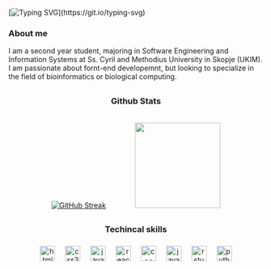 [![Typing SVG](https://readme-typing-svg.demolab.com?font=Fira+Code&pause=1000&color=2CAD40&width=435&lines=Welcome+to+Mila's+GitHub+page!)](https://git.io/typing-svg)

###
### About me
I am a second year student, majoring in Software Engineering and Information Systems at Ss. Cyril and Methodius University in Skopje (UKIM). I am passionate about fornt-end developemnt, but looking to specialize in the field of bioinformatics or biological computing.
##


<div align="center"> <h3>Github Stats</h3> </div>
<br>
<div align="center">
  <a href="https://git.io/streak-stats"><img src="https://github-readme-streak-stats-eight.vercel.app/?user=milagjurovska&theme=shadow-green&card_width=350&card_height=150" alt="GitHub Streak" /></a>
  <img width="50" />
  <img src="https://github-readme-stats.vercel.app/api/top-langs?username=milagjurovska&langs_count=7&layout=compact&theme=dark&bg_color=161b22&title_color=008000&icon_color=F8D866&border_color=008000&count_weight=0.5&size_weight=0.5" height="169px"/>

</div>


##


<div align="center"> <h3>Techincal skills</h3> </div>

### 

<div align="center">
  <img src="https://cdn.jsdelivr.net/gh/devicons/devicon/icons/html5/html5-original.svg" height="30" alt="html5 logo"  />
  <img width="12" />
  <img src="https://cdn.jsdelivr.net/gh/devicons/devicon/icons/css3/css3-original.svg" height="30" alt="css3 logo"  />
  <img width="12" />
  <img src="https://cdn.jsdelivr.net/gh/devicons/devicon/icons/javascript/javascript-original.svg" height="30" alt="javascript logo"  />
  <img width="12" />
  <img src="https://cdn.jsdelivr.net/gh/devicons/devicon/icons/react/react-original.svg" height="30" alt="react logo"  />
  <img width="12" />
  <img src="https://cdn.jsdelivr.net/gh/devicons/devicon@latest/icons/cplusplus/cplusplus-original.svg" height="30" alt="c++ logo"/>
  <img width="12"/>
  <img src="https://cdn.jsdelivr.net/gh/devicons/devicon@latest/icons/java/java-original.svg" height="30" alt="java logo"/>
  <img width="12"/>
  <img src="https://cdn.jsdelivr.net/gh/devicons/devicon@latest/icons/rstudio/rstudio-original.svg" height="30" alt="r studio"/>
  <img width="12"/>
  <img src="https://cdn.jsdelivr.net/gh/devicons/devicon@latest/icons/python/python-original.svg" height="30" alt="python logo"/>
          
          
</div>


